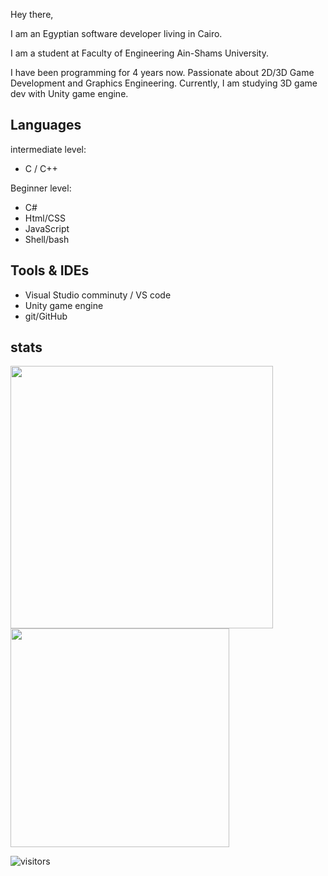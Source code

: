 Hey there,

I am an Egyptian software developer living in Cairo.

I am a student at Faculty of Engineering Ain-Shams University. 

I have been programming for 4 years now. 
Passionate about 2D/3D Game Development and Graphics Engineering. Currently, I am studying 3D game dev with Unity game engine. 

## Languages
intermediate level:
  - C / C++

Beginner level:
  - C#
  - Html/CSS
  - JavaScript
  - Shell/bash

## Tools & IDEs
  - Visual Studio comminuty / VS code
  - Unity game engine
  - git/GitHub

## stats
<img width="420" src="https://github-readme-stats.vercel.app/api?username=shady2532&theme=radical&show_icons=true&hide_border=true&include_all_commits=true&custom_title=My%20Github%20Stats"/><img width="350" src="https://github-readme-stats.vercel.app/api/top-langs/?username=shady2532&layout=compact&theme=radical&hide_border=true"/>

![visitors](https://visitor-badge.glitch.me/badge?page_id=shady2532)
